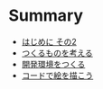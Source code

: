 # Summary

* [はじめに その2](introduction2.md)
* [つくるものを考える](design.md)
* [開発環境をつくる](environment.md)
* [コードで絵を描こう](canvas.md)
